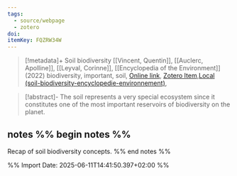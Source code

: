 ```yaml
---
tags:
  - source/webpage
  - zotero
doi: 
itemKey: FQZRW34W
---
```

>[!metadata]+
> Soil biodiversity
> [[Vincent, Quentin]], [[Auclerc, Apolline]], [[Leyval, Corinne]], 
> [[Encyclopedia of the Environment]] (2022)
> biodiversity, important, soil, 
> [Online link](https://www.encyclopedie-environnement.org/en/soil/soil-biodiversity/), [Zotero Item](zotero://select/library/items/FQZRW34W),[Local (soil-biodiversity-encyclopedie-environnement)](file://C:/Users/aburg/Documents/references/zotero/storage/EGZMUDW2/soil-biodiversity-encyclopedie-environnement.pdf), 


>[!abstract]-
>The soil represents a very special ecosystem since it constitutes one of the most important reservoirs of biodiversity on the planet.

## notes %% begin notes %%
Recap of soil biodiversity concepts.
%% end notes %%

%% Import Date: 2025-06-11T14:41:50.397+02:00 %%
